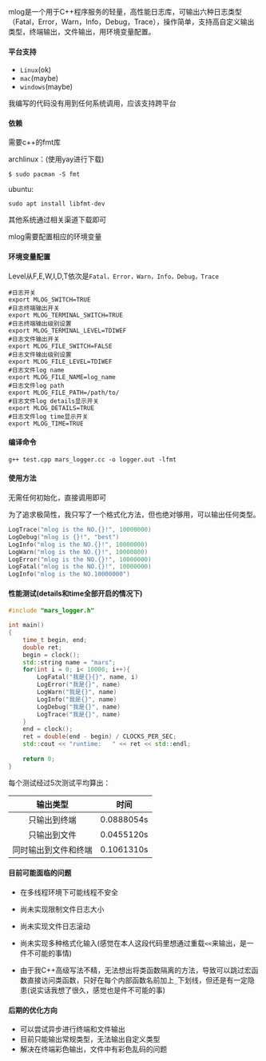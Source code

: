 mlog是一个用于C++程序服务的轻量，高性能日志库，可输出六种日志类型（Fatal，Error，Warn，Info，Debug，Trace），操作简单，支持高自定义输出类型，终端输出，文件输出，用环境变量配置。



#### 平台支持

* `Linux`(ok)
* `mac`(maybe)
* `windows`(maybe)

我编写的代码没有用到任何系统调用，应该支持跨平台



#### 依赖

需要c++的fmt库

archlinux：(使用yay进行下载)

```
$ sudo pacman -S fmt
```

ubuntu:

```
sudo apt install libfmt-dev
```



其他系统通过相关渠道下载即可

mlog需要配置相应的环境变量

#### 环境变量配置

Level从F,E,W,I,D,T依次是`Fatal，Error，Warn，Info，Debug，Trace`

```
#日志开关
export MLOG_SWITCH=TRUE
#日志终端输出开关
export MLOG_TERMINAL_SWITCH=TRUE
#日志终端输出级别设置
export MLOG_TERMINAL_LEVEL=TDIWEF
#日志文件输出开关
export MLOG_FILE_SWITCH=FALSE
#日志文件输出级别设置
export MLOG_FILE_LEVEL=TDIWEF
#日志文件log name
export MLOG_FILE_NAME=log_name
#日志文件log path
export MLOG_FILE_PATH=/path/to/
#日志文件log details显示开关
export MLOG_DETAILS=TRUE
#日志文件log time显示开关
export MLOG_TIME=TRUE
```



#### 编译命令

```
g++ test.cpp mars_logger.cc -o logger.out -lfmt
```



#### 使用方法

无需任何初始化，直接调用即可

为了追求极简性，我只写了一个格式化方法，但也绝对够用，可以输出任何类型。

```c++
LogTrace("mlog is the NO.{}!", 10000000)
LogDebug("mlog is {}!", "best")
LogInfo("mlog is the NO.{}!", 10000000)
LogWarn("mlog is the NO.{}!", 10000000)
LogError("mlog is the NO.{}!", 10000000)
LogFatal("mlog is the NO.{}!", 10000000)
LogInfo("mlog is the NO.10000000")
```



#### 性能测试(details和time全部开启的情况下)

```c++
#include "mars_logger.h"

int main()
{
    time_t begin, end;
    double ret;
    begin = clock();
    std::string name = "mars";
    for(int i = 0; i< 10000; i++){
        LogFatal("我是{}{}", name, i)
        LogError("我是{}", name)
        LogWarn("我是{}", name)
        LogInfo("我是{}", name)
        LogDebug("我是{}", name)
        LogTrace("我是{}", name)
    }
    end = clock();
    ret = double(end - begin) / CLOCKS_PER_SEC;
    std::cout << "runtime:   " << ret << std::endl;
    
    return 0;
}
```

每个测试经过5次测试平均算出：

|       输出类型       | 时间       |
| :------------------: | ---------- |
|     只输出到终端     | 0.0888054s |
|     只输出到文件     | 0.0455120s |
| 同时输出到文件和终端 | 0.1061310s |



#### 目前可能面临的问题

- 在多线程环境下可能线程不安全

- 尚未实现限制文件日志大小

- 尚未实现文件日志滚动

- 尚未实现多种格式化输入(感觉在本人这段代码里想通过重载`<<`来输出，是一件不可能的事情)

- 由于我C++高级写法不精，无法想出将类函数隔离的方法，导致可以跳过宏函数直接访问类函数，只好在每个内部函数名前加上`_`下划线，但还是有一定隐患(说实话我想了很久，感觉也是件不可能的事)

  

#### 后期的优化方向

- 可以尝试异步进行终端和文件输出
- 目前只能输出常规类型，无法输出自定义类型
- 解决在终端彩色输出，文件中有彩色乱码的问题
